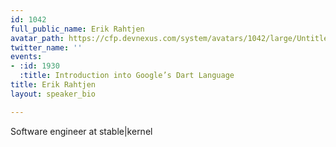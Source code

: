 ```yaml
---
id: 1042
full_public_name: Erik Rahtjen
avatar_path: https://cfp.devnexus.com/system/avatars/1042/large/Untitled-1.png?1510934112
twitter_name: ''
events:
- :id: 1930
  :title: Introduction into Google’s Dart Language
title: Erik Rahtjen
layout: speaker_bio

---
```

Software engineer at stable|kernel
